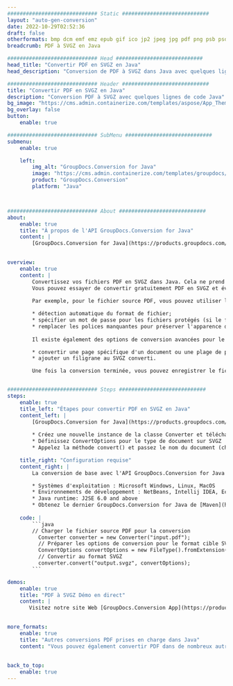 ```yaml
---
############################# Static ############################
layout: "auto-gen-conversion"
date: 2022-10-29T02:52:36
draft: false
otherformats: bmp dcm emf emz epub gif ico jp2 jpeg jpg pdf png psb psd svg svgz tex tga tif tiff webp wmf wmz xps
breadcrumb: PDF à SVGZ en Java

############################# Head ############################
head_title: "Convertir PDF en SVGZ en Java"
head_description: "Conversion de PDF à SVGZ dans Java avec quelques lignes de code. Convertissez plus de 160 formats de fichiers à l'aide de l'API de conversion de documents GroupDocs pour Java"

############################# Header ############################
title: "Convertir PDF en SVGZ en Java"
description: "Conversion PDF à SVGZ avec quelques lignes de code Java"
bg_image: "https://cms.admin.containerize.com/templates/aspose/App_Themes/V3/images/bg/header1.png"
bg_overlay: false
button:
    enable: true

############################# SubMenu ############################
submenu:
    enable: true

    left:
        img_alt: "GroupDocs.Conversion for Java"
        image: "https://cms.admin.containerize.com/templates/groupdocs/images/product-logos/90x90-noborder/groupdocs-conversion-java.png"
        product: "GroupDocs.Conversion"
        platform: "Java"



############################# About ############################
about:
    enable: true
    title: "À propos de l'API GroupDocs.Conversion for Java"
    content: |
        [GroupDocs.Conversion for Java](https://products.groupdocs.com/conversion/java/) est une API de conversion de format de fichier avancée pour la conversion entre les formats d'image et de document populaires tels que Microsoft Office, OpenDocument, PDF, HTML, e-mail, CAO. et bien plus encore avec seulement quelques lignes de code. L'API native détecte automatiquement les formats des documents originaux et propose de nombreuses options de personnalisation des documents convertis. Outre la fonction d'extraction d'informations d'un document, il prend également en charge la mise en cache des résultats de conversion sur le disque local par défaut. Cependant, tout type de stockage de cache peut être pris en charge en implémentant les interfaces appropriées - Amazon S3, Dropbox, Google Drive, Windows Azure, Reddis ou tout autre.
    

overview:
    enable: true
    content: |
        Convertissez vos fichiers PDF en SVGZ dans Java. Cela ne prend que quelques lignes de code Java sur n'importe quelle plate-forme de votre choix, telle que Windows, Linux, macOS.
        Vous pouvez essayer de convertir gratuitement PDF en SVGZ et évaluer la qualité des résultats de conversion. En plus des scripts de conversion de fichiers simples, vous pouvez essayer des options plus sophistiquées pour charger le fichier source PDF et stocker la sortie SVGZ. 
        
        Par exemple, pour le fichier source PDF, vous pouvez utiliser les options de chargement suivantes :

        * détection automatique du format de fichier;
        * spécifier un mot de passe pour les fichiers protégés (si le format de fichier le prend en charge);
        * remplacer les polices manquantes pour préserver l'apparence du document.
        
        Il existe également des options de conversion avancées pour le fichier SVGZ :

        * convertir une page spécifique d'un document ou une plage de pages;
        * ajouter un filigrane au SVGZ converti.

        Une fois la conversion terminée, vous pouvez enregistrer le fichier SVGZ dans votre chemin de fichier local ou dans un stockage tiers tel que FTP, Amazon S3, Google Drive, Dropbox, etc. Veuillez noter - pour convertir PDF à SVGZ, vous n'avez pas besoin d'installer de logiciel supplémentaire, tel que MS Office, Open Office, Adobe Acrobat Reader, etc.


############################# Steps ############################
steps:
    enable: true
    title_left: "Étapes pour convertir PDF en SVGZ en Java"
    content_left: |
        [GroupDocs.Conversion for Java](https://products.groupdocs.com/conversion/java/) permet aux développeurs de convertir facilement le fichier PDF en SVGZ avec quelques lignes de code.
        
        * Créez une nouvelle instance de la classe Converter et téléchargez le fichier PDF avec le chemin complet
        * Définissez ConvertOptions pour le type de document sur SVGZ
        * Appelez la méthode convert() et passez le nom du document (chemin complet) et le format (SVGZ) en tant que paramètre

    title_right: "Configuration requise"
    content_right: |
        La conversion de base avec l'API GroupDocs.Conversion for Java peut être effectuée avec seulement quelques lignes de code. Nos API sont prises en charge sur toutes les principales plates-formes et systèmes d'exploitation. Avant d'exécuter le code ci-dessous, assurez-vous que les prérequis suivants sont installés sur votre système.

        * Systèmes d'exploitation : Microsoft Windows, Linux, MacOS
        * Environnements de développement : NetBeans, Intellij IDEA, Eclipse, etc.
        * Java runtime: J2SE 6.0 and above
        * Obtenez le dernier GroupDocs.Conversion for Java de [Maven](https://repository.groupdocs.com/webapp/#/artifacts/browse/tree/General/repo/com/groupdocs/groupdocs-conversion)
         
    code: |
        ```java    
        // Charger le fichier source PDF pour la conversion
          Converter converter = new Converter("input.pdf");
          // Préparer les options de conversion pour le format cible SVGZ
          ConvertOptions convertOptions = new FileType().fromExtension("svgz").getConvertOptions();
          // Convertir au format SVGZ
          converter.convert("output.svgz", convertOptions);
        ```

demos:
    enable: true
    title: "PDF à SVGZ Démo en direct"
    content: |
       Visitez notre site Web [GroupDocs.Conversion App](https://products.groupdocs.app/conversion/family) et essayez la conversion PDF à SVGZ maintenant. La démo gratuite présente les avantages suivants
          

more_formats:
    enable: true
    title: "Autres conversions PDF prises en charge dans Java"
    content: "Vous pouvez également convertir PDF dans de nombreux autres formats de fichiers. Veuillez consulter la liste ci-dessous."
       
       
back_to_top:
    enable: true
---
```

